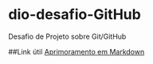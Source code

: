 # dio-desafio-GitHub
Desafio de Projeto sobre Git/GitHub

##Link útil
[Aprimoramento em Markdown](https://www.markdownguide.org/)
